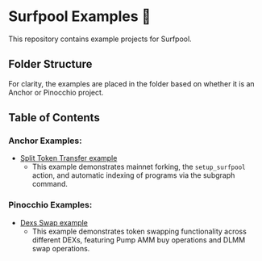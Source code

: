 # Surfpool Examples 🌊

This repository contains example projects for Surfpool.

## Folder Structure

For clarity, the examples are placed in the folder based on whether it is an Anchor or Pinocchio project.


## Table of Contents

### Anchor Examples:
- [Split Token Transfer example](./anchor/split_token_transfer/README.md)
  - This example demonstrates mainnet forking, the `setup_surfpool` action, and automatic indexing of programs via the subgraph command.

### Pinocchio Examples:  
- [Dexs Swap example](./pinocchio/swap/README.md)
  - This example demonstrates token swapping functionality across different DEXs, featuring Pump AMM buy operations and DLMM swap operations.